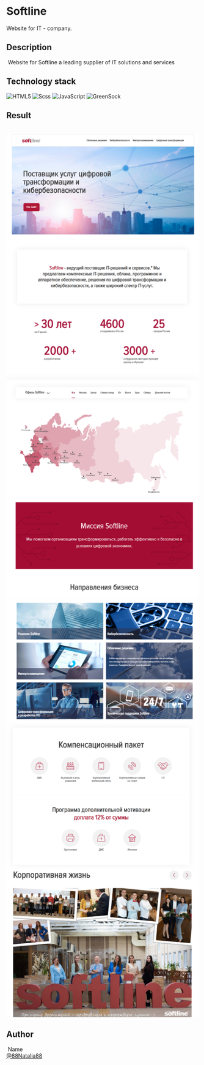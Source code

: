 # Softline

Website for IT - company.
​
## Description
​
Website for Softline a leading supplier of IT solutions and services​
​
## Technology stack

![HTML5](https://img.shields.io/badge/html5-%23E34F26.svg?style=for-the-badge&logo=html5&logoColor=white) ![Scss](https://img.shields.io/badge/Scss-CC6699.svg?style=for-the-badge&logo=html5&logoColor=white) ![JavaScript](https://img.shields.io/badge/javascript-%23323330.svg?style=for-the-badge&logo=javascript&logoColor=%23F7DF1E) ![GreenSock](https://img.shields.io/badge/greensock-%2388C542.svg?style=for-the-badge&logo=greensock&logoColor=white)
​
​
## Result
​
![images alt](https://github.com/88Natalia88/Peach_test/blob/main/screen1.png)
![images alt](https://github.com/88Natalia88/Peach_test/blob/main/screen2.png)
![images alt](https://github.com/88Natalia88/Peach_test/blob/main/screen3.png)
![images alt](https://github.com/88Natalia88/Peach_test/blob/main/screen4.png)
![images alt](https://github.com/88Natalia88/Peach_test/blob/main/screen5.png)
![images alt](https://github.com/88Natalia88/Peach_test/blob/main/screen6.png)
![images alt](https://github.com/88Natalia88/Peach_test/blob/main/screen7.png)


## Author
​
Name<br>
[@88Natalia88](https://github.com/88Natalia88)
